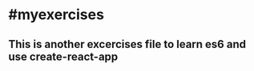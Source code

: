 #myexercises
=======================
This is another excercises file to learn es6 and use create-react-app
------------------------

